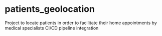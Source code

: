 # patients_geolocation
Project to locate patients in order to facilitate their home appointments by medical specialists
CI/CD pipeline integration
